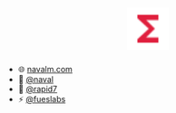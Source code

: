 <h1 align="center">
  <img src="./functions.svg" alt="navalm logo" height="74px">
</h1>

- 🌐 [navalm.com](https://navalm.com)
- 🚀 [@naval](https://figma.com/@naval)
- 🌱 [@rapid7](https://rapid7.com)
- ⚡ [@fueslabs](https://fues.us)

<!--
**navalmonga/navalmonga** is a ✨ _special_ ✨ repository because its `README.md` (this file) appears on your GitHub profile.

Here are some ideas to get you started:

- 🔭 I’m currently working on ...
- 🌱 I’m currently learning ...
- 👯 I’m looking to collaborate on ...
- 🤔 I’m looking for help with ...
- 💬 Ask me about ...
- 📫 How to reach me: ...
- 😄 Pronouns: ...
- ⚡ Fun fact: ...
-->
